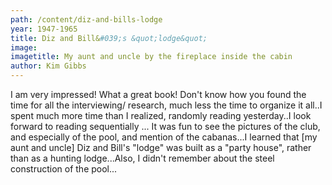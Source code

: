 ```yaml
---
path: /content/diz-and-bills-lodge
year: 1947-1965
title: Diz and Bill&#039;s &quot;lodge&quot;
image:
imagetitle: My aunt and uncle by the fireplace inside the cabin
author: Kim Gibbs
---
```


I am very impressed! What a great book!  Don't know how you found the time for all the interviewing/ research, much less the time to organize it all..I spent much more time than I realized, randomly reading yesterday..I look forward to reading sequentially ... It was fun to see the pictures of the club, and especially of the pool, and mention of the cabanas...I learned that [my aunt and uncle] Diz and Bill's "lodge" was built as a "party house", rather than as a hunting lodge...Also, I didn't remember about the steel construction of the pool...

